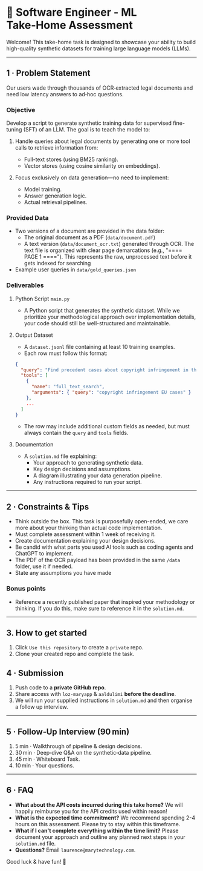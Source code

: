 # 🚀 Software Engineer - ML Take‑Home Assessment

Welcome! This take-home task is designed to showcase your ability to build high-quality synthetic datasets for training large language models (LLMs).

---

## 1 · Problem Statement

Our users wade through thousands of OCR‑extracted legal documents and need low latency answers to ad‑hoc questions.

### Objective

Develop a script to generate synthetic training data for supervised fine-tuning (SFT) of an LLM. The goal is to teach the model to:

1. Handle queries about legal documents by generating one or more tool calls to retrieve information from:

   - Full-text stores (using BM25 ranking).
   - Vector stores (using cosine similarity on embeddings).

2. Focus exclusively on data generation—no need to implement:
   - Model training.
   - Answer generation logic.
   - Actual retrieval pipelines.

### Provided Data

- Two versions of a document are provided in the data folder:
  - The original document as a PDF (`data/document.pdf`)
  - A text version (`data/document_ocr.txt`) generated through OCR. The text file is organized with clear page demarcations (e.g., "==== PAGE 1 ===="). This represents the raw, unprocessed text before it gets indexed for searching
- Example user queries in `data/gold_queries.json`

### Deliverables

1. Python Script `main.py`

   - A Python script that generates the synthetic dataset. While we prioritize your methodological approach over implementation details, your code should still be well-structured and maintainable.

2. Output Dataset

   - A `dataset.jsonl` file containing at least 10 training examples.
   - Each row must follow this format:

   ```json
   {
     "query": "Find precedent cases about copyright infringement in the EU.",
     "tools": [
       {
         "name": "full_text_search",
         "arguments": { "query": "copyright infringement EU cases" }
       },
       ...
     ]
   }
   ```

   - The row may include additional custom fields as needed, but must always contain the `query` and `tools` fields.

3. Documentation

   - A `solution.md` file explaining:
     - Your approach to generating synthetic data.
     - Key design decisions and assumptions.
     - A diagram illustrating your data generation pipeline.
     - Any instructions required to run your script.

---

## 2 · Constraints & Tips

- Think outside the box. This task is purposefully open-ended, we care more about your thinking than actual code implementation.
- Must complete assessment within 1 week of receiving it.
- Create documentation explaining your design decisions.
- Be candid with what parts you used AI tools such as coding agents and ChatGPT to implement.
- The PDF of the OCR payload has been provided in the same `/data` folder, use it if needed.
- State any assumptions you have made

### Bonus points

- Reference a recently published paper that inspired your methodology or thinking. If you do this, make sure to reference it in the `solution.md`.

---

## 3. How to get started

1. Click `Use this repository` to create a `private` repo.
2. Clone your created repo and complete the task.

## 4 · Submission

1. Push code to a **private GitHub repo**.
2. Share access with `loz-maryapp` & `aaldulimi` **before the deadline**.
3. We will run your supplied instructions in `solution.md` and then organise a follow up interview.

---

## 5 · Follow‑Up Interview (90 min)

1. 5 min · Walkthrough of pipeline & design decisions.
2. 30 min · Deep‑dive Q&A on the synthetic‑data pipeline.
3. 45 min · Whiteboard Task.
4. 10 min · Your questions.

---

## 6 · FAQ

- **What about the API costs incurred during this take home?** We will happily reimburse you for the API credits used within reason!
- **What is the expected time commitment?** We recommend spending 2-4 hours on this assessment. Please try to stay within this timeframe.
- **What if I can't complete everything within the time limit?** Please document your approach and outline any planned next steps in your `solution.md` file.
- **Questions?** Email `laurence@marytechnology.com`.

Good luck & have fun! 🎉
